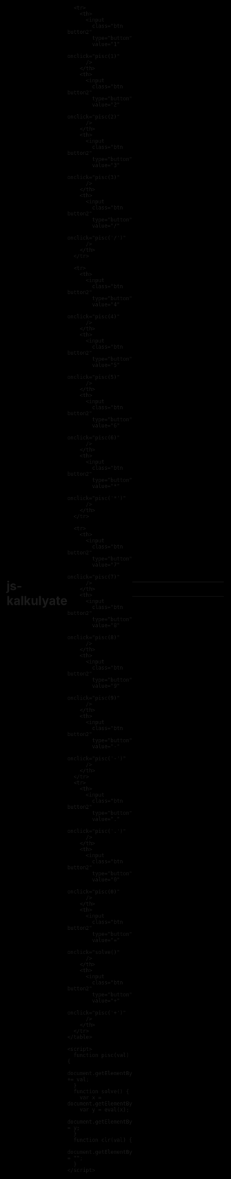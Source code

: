 # js-kalkulyate
<!DOCTYPE html>
<html lang="en">
  <head>
    <meta charset="UTF-8" />
    <meta name="viewport" content="width=device-width, initial-scale=1.0" />
    <meta name="author" content="karimova sevinch" />
    <title>Calculyate</title>
  </head>
  <style>
    html,
    body {
      width: 100%;
      height: 100%;
      margin: 0px auto;
      padding: 15px 2rem;
      display: flex;
      justify-content: center;
      align-items: center;
      background-color: black;
    }
    .btn {
      padding: 5px 24px;
      transition: 0.5s;
      outline: none;
      border: none;
      background: inherit;
      border-radius: 5px;
      cursor: pointer;
    }

    .button2 {
      background-color: white;
      color: black;
      border: 2px solid #abc;
    }
    .button2:hover {
      background-color: #abc;
      color: black;
      border: 1px solid red;
      box-shadow: 1px 2px 15px 5px red;
    }

    input[type="button"] {
      width: 100%;
      height: 100%;
    }
  </style>

  <body>
    <table>
      <tr>
        <th colspan="3"><input class="btn button2" type="text" id="text" /></th>
        <th>
          <input class="btn button2" type="button" onclick="clr()" value="C" />
        </th>
      </tr>

      <tr>
        <th>
          <input
            class="btn button2"
            type="button"
            value="1"
            onclick="pisc(1)"
          />
        </th>
        <th>
          <input
            class="btn button2"
            type="button"
            value="2"
            onclick="pisc(2)"
          />
        </th>
        <th>
          <input
            class="btn button2"
            type="button"
            value="3"
            onclick="pisc(3)"
          />
        </th>
        <th>
          <input
            class="btn button2"
            type="button"
            value="/"
            onclick="pisc('/')"
          />
        </th>
      </tr>

      <tr>
        <th>
          <input
            class="btn button2"
            type="button"
            value="4"
            onclick="pisc(4)"
          />
        </th>
        <th>
          <input
            class="btn button2"
            type="button"
            value="5"
            onclick="pisc(5)"
          />
        </th>
        <th>
          <input
            class="btn button2"
            type="button"
            value="6"
            onclick="pisc(6)"
          />
        </th>
        <th>
          <input
            class="btn button2"
            type="button"
            value="*"
            onclick="pisc('*')"
          />
        </th>
      </tr>

      <tr>
        <th>
          <input
            class="btn button2"
            type="button"
            value="7"
            onclick="pisc(7)"
          />
        </th>
        <th>
          <input
            class="btn button2"
            type="button"
            value="8"
            onclick="pisc(8)"
          />
        </th>
        <th>
          <input
            class="btn button2"
            type="button"
            value="9"
            onclick="pisc(9)"
          />
        </th>
        <th>
          <input
            class="btn button2"
            type="button"
            value="-"
            onclick="pisc('-')"
          />
        </th>
      </tr>
      <tr>
        <th>
          <input
            class="btn button2"
            type="button"
            value="."
            onclick="pisc('.')"
          />
        </th>
        <th>
          <input
            class="btn button2"
            type="button"
            value="0"
            onclick="pisc(0)"
          />
        </th>
        <th>
          <input
            class="btn button2"
            type="button"
            value="="
            onclick="solve()"
          />
        </th>
        <th>
          <input
            class="btn button2"
            type="button"
            value="+"
            onclick="pisc('+')"
          />
        </th>
      </tr>
    </table>

    <script>
      function pisc(val) {
        document.getElementById("text").value += val;
      }
      function solve() {
        var x = document.getElementById("text").value;
        var y = eval(x);
        document.getElementById("text").value = y;
      }
      function clr(val) {
        document.getElementById("text").value = "";
      }
    </script>
  </body>
</html>
